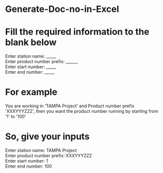 # Generate-Doc-no-in-Excel

# Fill the required information to the blank below
Enter station name: _____ <br>
Enter product number prefix: ______ <br>
Enter start number: _____ <br>
Enter end number: _____ <br>

# For example 
You are working in 'TAMPA Project' and Product number prefix 'XXXYYYZZZ', then you want the product number running by starting from '1' to '100'

# So, give your inputs
Enter station name: TAMPA Project <br>
Enter product number prefix: XXXYYYZZZ <br>
Enter start number: 1 <br>
Enter end number: 100
